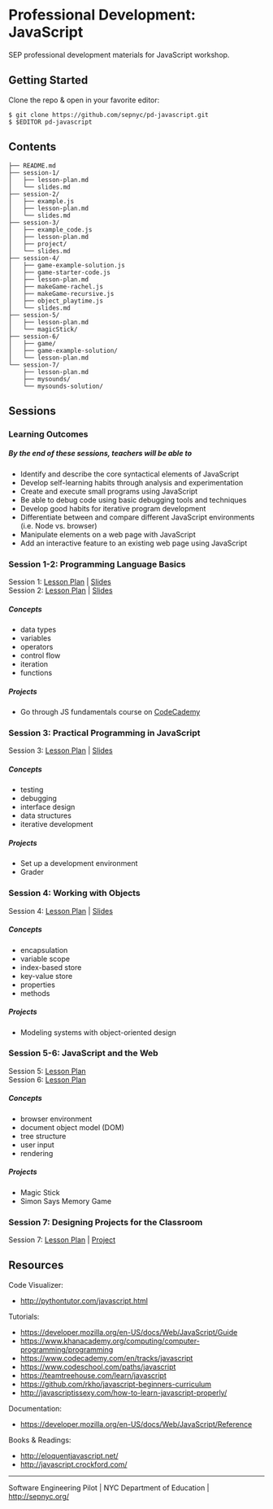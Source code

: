 # Professional Development: JavaScript

SEP professional development materials for JavaScript workshop.

## Getting Started

Clone the repo & open in your favorite editor:

```shell-session
$ git clone https://github.com/sepnyc/pd-javascript.git
$ $EDITOR pd-javascript
```

## Contents

```shell-session
├── README.md
├── session-1/
│   ├── lesson-plan.md
│   └── slides.md
├── session-2/
│   ├── example.js
│   ├── lesson-plan.md
│   └── slides.md
├── session-3/
│   ├── example_code.js
│   ├── lesson-plan.md
│   ├── project/
│   └── slides.md
├── session-4/
│   ├── game-example-solution.js
│   ├── game-starter-code.js
│   ├── lesson-plan.md
│   ├── makeGame-rachel.js
│   ├── makeGame-recursive.js
│   ├── object_playtime.js
│   └── slides.md
├── session-5/
│   ├── lesson-plan.md
│   └── magicStick/
├── session-6/
│   ├── game/
│   ├── game-example-solution/
│   └── lesson-plan.md
└── session-7/
    ├── lesson-plan.md
    ├── mysounds/
    └── mysounds-solution/
```

## Sessions

### Learning Outcomes

##### By the end of these sessions, teachers will be able to

- Identify and describe the core syntactical elements of JavaScript
- Develop self-learning habits through analysis and experimentation
- Create and execute small programs using JavaScript
- Be able to debug code using basic debugging tools and techniques
- Develop good habits for iterative program development
- Differentiate between and compare different JavaScript environments (i.e. Node vs. browser)
- Manipulate elements on a web page with JavaScript
- Add an interactive feature to an existing web page using JavaScript

### Session 1-2: Programming Language Basics

Session 1: [Lesson Plan](session-1/lesson-plan.md) | [Slides][s1-slides]<br>
Session 2: [Lesson Plan](session-2/lesson-plan.md) | [Slides][s2-slides]

##### Concepts

- data types
- variables
- operators
- control flow
- iteration
- functions

##### Projects

- Go through JS fundamentals course on [CodeCademy](https://www.codecademy.com/learn/javascript)

### Session 3: Practical Programming in JavaScript

Session 3: [Lesson Plan](session-3/lesson-plan.md) | [Slides][s3-slides]

##### Concepts

- testing
- debugging
- interface design
- data structures
- iterative development

##### Projects

- Set up a development environment
- Grader

### Session 4: Working with Objects

Session 4: [Lesson Plan](session-4/lesson-plan.md) | [Slides][s4-slides]

##### Concepts

- encapsulation
- variable scope
- index-based store
- key-value store
- properties
- methods

##### Projects

- Modeling systems with object-oriented design

### Session 5-6: JavaScript and the Web

Session 5: [Lesson Plan](session-5/lesson-plan.md)<br>
Session 6: [Lesson Plan](session-6/lesson-plan.md)

##### Concepts

- browser environment
- document object model (DOM)
- tree structure
- user input
- rendering

##### Projects

- Magic Stick
- Simon Says Memory Game

### Session 7: Designing Projects for the Classroom

Session 7: [Lesson Plan](session-7/lesson-plan.md) | [Project](session-7/mysounds/README.md)

## Resources

Code Visualizer:

- http://pythontutor.com/javascript.html

Tutorials:

- https://developer.mozilla.org/en-US/docs/Web/JavaScript/Guide
- https://www.khanacademy.org/computing/computer-programming/programming
- https://www.codecademy.com/en/tracks/javascript
- https://www.codeschool.com/paths/javascript
- https://teamtreehouse.com/learn/javascript
- https://github.com/rkho/javascript-beginners-curriculum
- http://javascriptissexy.com/how-to-learn-javascript-properly/

Documentation:

- https://developer.mozilla.org/en-US/docs/Web/JavaScript/Reference

Books & Readings:

- http://eloquentjavascript.net/
- http://javascript.crockford.com/

- - -

Software Engineering Pilot | NYC Department of Education | http://sepnyc.org/

[s1-slides]:https://swipe.to/2003cq
[s2-slides]:https://swipe.to/3534fx
[s3-slides]:https://swipe.to/6206gd
[s4-slides]:https://swipe.to/8179cs
